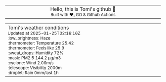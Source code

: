 
<div align="center">
<table>
<tbody>
<td align="center">
<img width="2000" height="0"><br>
Hello, this is Tomi's github 👋<br>
<sup>Built with ❤️, GO & Github Actions</sup><br>
<img width="2000" height="0">
</td>
</tbody>
</table>
</div>
<table>
<tbody>
<td align="left">
<img width="2000" height="0"><br>
Tomi's weather conditions<br>
<sup>Updated at 2025-01-25T02:16:16Z</sup><br>
<sup>:low_brightness: Haze</sup><br>
<sup>:thermometer: Temperature 25.42 </sup><br>
<sup>:thermometer: Feels like 25.9</sup><br>
<sup>:sweat_drops: Humidity 72%</sup><br>
<sup>:mask: PM2.5 144.2 μg/m3</sup><br>
<sup>:cyclone: Wind 2.06m/s </sup><br>
<sup>:telescope: Visibility 2000m </sup><br>
<sup>:droplet: Rain 0mm/last 1h </sup><br>
<img width="2000" height="0">
</td>
<td align="left">
<img width="2000" height="0"><br>
<br>
<img width="2000" height="0">
</td>
</tbody>
</table>
</div>
    
